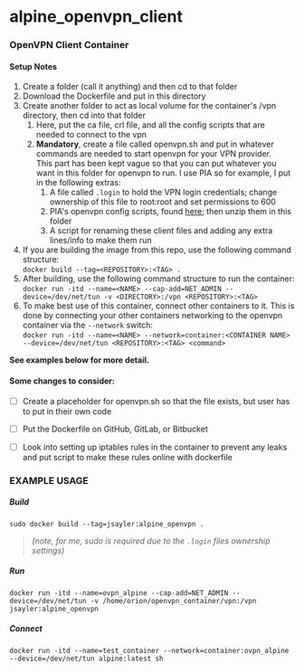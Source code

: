 # alpine_openvpn_client
### OpenVPN Client Container

#### Setup Notes

1. Create a folder (call it anything) and then cd to that folder
2. Download the Dockerfile and put in this directory
3. Create another folder to act as local volume for the container's /vpn directory, then cd into that folder
	1. Here, put the ca file, crl file, and all the config scripts that are needed to connect to the vpn
	2. **Mandatory**, create a file called openvpn.sh and put in whatever commands are needed to start openvpn for your VPN provider.<br>This part has been kept vague so that you can put whatever you want in this folder for openvpn to run. I use PIA so for example, I put in the following extras:
		1. A file called `.login` to hold the VPN login credentials; change ownership of this file to root:root and set permissions to 600
		2. PIA's openvpn config scripts, found [here](https://www.privateinternetaccess.com/helpdesk/kb/articles/what-s-the-difference-between-the-ovpn-files); then unzip them in this folder
		3. A script for renaming these client files and adding any extra lines/info to make them run
4. If you are building the image from this repo, use the following command structure:<br>`docker build --tag=<REPOSITORY>:<TAG> .`
5. After building, use the following command structure to run the container:<br>`docker run -itd --name=<NAME> --cap-add=NET_ADMIN --device=/dev/net/tun -v <DIRECTORY>:/vpn <REPOSITORY>:<TAG>`
6. To make best use of this container, connect other containers to it. This is done by connecting your other containers networking to the openvpn container via the `--network` switch:<br>`docker run -itd --name=<NAME> --network=container:<CONTAINER NAME> --device=/dev/net/tun <REPOSITORY>:<TAG> <command>`

**See examples below for more detail.**

#### Some changes to consider:
	
- [ ] Create a placeholder for openvpn.sh so that the file exists, but user has to put in their own code
- [ ] Put the Dockerfile on GitHub, GitLab, or Bitbucket
- [ ] Look into setting up iptables rules in the container to prevent any leaks and put script to make these rules online with dockerfile


### EXAMPLE USAGE

##### _Build_

`sudo docker build --tag=jsayler:alpine_openvpn .`
>_(note, for me, sudo is required due to the `.login` files ownership settings)_

##### _Run_

`docker run -itd --name=ovpn_alpine --cap-add=NET_ADMIN --device=/dev/net/tun -v /home/orion/openvpn_container/vpn:/vpn jsayler:alpine_openvpn`

##### _Connect_

`docker run -itd --name=test_container --network=container:ovpn_alpine --device=/dev/net/tun alpine:latest sh`
